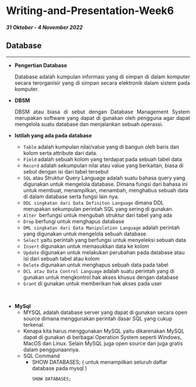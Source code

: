 # **Writing-and-Presentation-Week6**
<h5>31 Oktober - 4 November 2022</h5>

## **Database**
---

- **Pengertian Database**
    <div align="justify">Database adalah kumpulan informasi yang di simpan di dalam komputer secara terorganisir yang di simpan secara elektronik dalam sistem pada komputer.

- **DBSM**
    <div align="justify">DBSM atau biasa di sebut dengan Database Management System merupakan software yang dapat di gunakan oleh pengguna agar dapat mengelola suatu database dan menjalankan sebuah operassi.

- **Istilah yang ada pada database**
    - `Table` adalah kumpulan nilai/value yang di bangun oleh baris dan kolom serta attribute dari data.
    - `Field` adalah sebuah kolom yang terdapat pada sebuah tabel data
    - `Record` adalah sekumpulan nilai atau value yang berkaitan, biasa di sebut dengan isi dari tabel tersebut
    - `SQL` atau Struktur Query Language adalah suatu bahasa query yang digunakan untuk mengelola database. Dimana fungsi dari bahasa ini untuk membuat, menampilkan, menambah, menghabus sebuah data di dalam database serta fungsi lain nya.
    - `DDL singkatan dari Data Definiton Language` dimana DDL merupakan sekumpulan perintah SQL yang sering di gunakan.
    - `Alter `berfungsi untuk mengubah struktur dari tabel yang ada
    - `Drop` berfungi untuk menghapus database
    - `DML singkatan dari Data Manipulation Language` adalah perintah yang digunakan untuk mengelola sebuah database.
    - `Select` yaitu perintah yang berfungsi untuk menyeleksi sebuah data
    - `Insert` digunakan untuk memasukkan data ke kolom
    - `Update` digunakan untuk melakukan perubahan pada database atau isi dari sebuah tabel atau kolom
    - `Delete` digunakan untuk menghapus sebuah data pada tabel
    - `DCL atau Data Control Language` adalah suatu perintah yang di gunakan untuk mengkontrol hak akses khusus dengan database
    - `Grant` di gunakan untuk memberikan hak akses pada user

&nbsp;
- **MySql**
    - MYSQL adalah database server yang dapat di gunakan secara open source dimana menggunakan perintah dasar SQL yang cukup terkenal.
    - Kenapa kita harus menggunakan MySQL yaitu dikarenakan MySQL dapat di gunakan di berbagai Operation System seperti Windows, MacOS dan Linux. Selain MySQL juga open source dan juga gratis dalam penggunaannya.
    - SQL Command
        - SHOW DATABASES; ( untuk menampilkan seluruh daftar database pada mysql )
            ```sql
            SHOW DATABASES;
            ```
        